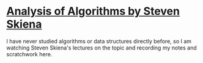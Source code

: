 # [Analysis of Algorithms by Steven Skiena](https://www3.cs.stonybrook.edu/~skiena/373/videos/)

I have never studied algorithms or data structures directly before, so I am watching Steven Skiena's lectures on the topic and recording my notes and scratchwork here.